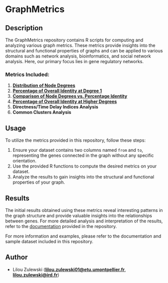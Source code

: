 # GraphMetrics

## Description

The GraphMetrics repository contains R scripts for computing and analyzing various graph metrics. These metrics provide insights into the structural and functional properties of graphs and can be applied to various domains such as network analysis, bioinformatics, and social network analysis. Here, our primary focus lies in gene regulatory networks.

### Metrics Included:

1. [**Distribution of Node Degrees**](./metrics_functions/DistributionNodeDegrees.R)
2. [**Percentage of Overall Identity at Degree 1**](./metrics_functions/PercentageOverallIdentityDegree1.R)
3. [**Comparison of Node Degrees vs. Percentage Identity**](./metrics_functions/ComparisonNodeDegreesPercentageIdentity.R)
4. [**Percentage of Overall Identity at Higher Degrees**](./metrics_functions/PercentageOverallIdentityHigherDegrees.R)
5. **Directness/Time Delay Indices Analysis**
6. **Common Clusters Analysis**

## Usage

To utilize the metrics provided in this repository, follow these steps:

1. Ensure your dataset contains two columns named `from` and `to`, representing the genes connected in the graph without any specific orientation.
2. Use the provided R functions to compute the desired metrics on your dataset.
3. Analyze the results to gain insights into the structural and functional properties of your graph.

## Results

The initial results obtained using these metrics reveal interesting patterns in the graph structure and provide valuable insights into the relationships between genes. For more detailed analysis and interpretation of the results, refer to the [documentation](https://lilouzulewski.github.io/IRD_internship/) provided in the repository.

For more information and examples, please refer to the documentation and sample dataset included in this repository.

## Author

- Lilou Zulewski (**lilou.zulewski01@etu.umontpellier.fr**, **lilou.zulewski@ird.fr**)
